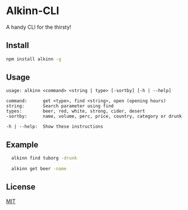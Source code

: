 # Alkinn-CLI
A handy CLI for the thirsty!

## Install

```bash
npm install alkinn -g
```

## Usage
```
usage: alkinn <command> <string | type> [-sortby] [-h | --help]

command:      get <type>, find <string>, open (opening hours)
string:       Search parameter using find
types:        beer, red, white, strong, cider, desert
-sortby:      name, volume, perc, price, country, category or drunk

-h | --help:  Show these instructions
```
## Example

```bash
  alkinn find tuborg -drunk
```

```bash
  alkinn get beer -name
```

## License

[MIT](http://vjpr.mit-license.org)